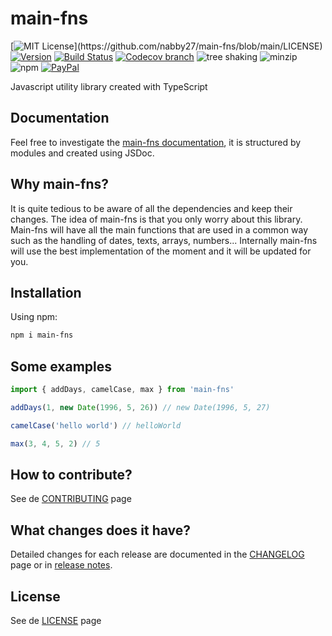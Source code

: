 # main-fns

[![MIT License](https://img.shields.io/apm/l/atomic-design-ui.svg?)](https://github.com/nabby27/main-fns/blob/main/LICENSE)
[![Version](https://img.shields.io/npm/v/main-fns.svg?style=flat&label=version)](https://www.npmjs.com/package/main-fns)
[![Build Status](https://img.shields.io/github/workflow/status/nabby27/main-fns/Test%20lint%20and%20deploy/main?label=test)](https://github.com/nabby27/main-fns/actions?query=workflow%3A%22Test+lint+and+deploy%22)
[![Codecov branch](https://img.shields.io/codecov/c/github/nabby27/main-fns/main)](https://codecov.io/gh/nabby27/main-fns/branch/main)
![tree shaking](https://badgen.net/bundlephobia/tree-shaking/main-fns/)
![minzip](https://badgen.net/bundlephobia/minzip/main-fns)
![npm](https://img.shields.io/npm/dw/main-fns)
[![PayPal](https://img.shields.io/badge/paypal-donate-yellow.svg)](https://www.paypal.com/cgi-bin/webscr?cmd=_donations&business=M57SG9J5RQ6DJ&currency_code=EUR&source=url)

Javascript utility library created with TypeScript

## Documentation
Feel free to investigate the [main-fns documentation](https://nabby27.github.io/main-fns/), it is structured by modules and created using JSDoc.

## Why main-fns?
It is quite tedious to be aware of all the dependencies and keep their changes. The idea of main-fns is that you only worry about this library. Main-fns will have all the main functions that are used in a common way such as the handling of dates, texts, arrays, numbers... Internally main-fns will use the best implementation of the moment and it will be updated for you.

## Installation

Using npm:

```sh
npm i main-fns
```

## Some examples

```ts
import { addDays, camelCase, max } from 'main-fns'

addDays(1, new Date(1996, 5, 26)) // new Date(1996, 5, 27)

camelCase('hello world') // helloWorld

max(3, 4, 5, 2) // 5
```

## How to contribute?

See de [CONTRIBUTING](https://github.com/nabby27/main-fns/blob/main/.github/CONTRIBUTING.md) page

## What changes does it have?

Detailed changes for each release are documented in the [CHANGELOG](https://github.com/nabby27/main-fns/blob/main/CHANGELOG.md) page or in [release notes](https://github.com/nabby27/main-fns/releases).

## License

See de [LICENSE](https://github.com/nabby27/main-fns/blob/main/LICENSE) page
